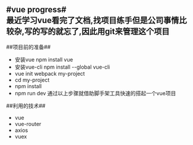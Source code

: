 #vue progress#
<br>
最近学习vue看完了文档,找项目练手但是公司事情比较杂,写的写的就忘了,因此用git来管理这个项目
------------------------------------------------------------------
##项目前的准备##
- 安装vue npm install vue
- 安装vue-cli npm install --global vue-cli
- vue init webpack my-project
- cd my-project
- npm install
- npm run dev 
通过以上步骤就借助脚手架工具快速的搭起一个vue项目

##利用的技术##
- vue
- vue-router
- axios
- vuex
